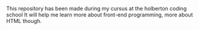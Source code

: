 This repository has been made during my cursus at the holberton coding school
It will help me learn more about front-end programming, more about HTML though.